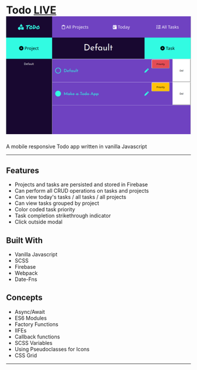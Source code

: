 Todo [LIVE](https://abstractdev.github.io/Todo/)
![Alt text](./todo.png "Title")
============

A mobile responsive Todo app written in vanilla Javascript

---

## Features
- Projects and tasks are persisted and stored in Firebase
- Can perform all CRUD operations on tasks and projects
- Can view today's tasks / all tasks / all projects
- Can view tasks grouped by project
- Color coded task priority
- Task completion strikethrough indicator
- Click outside modal
## Built With
- Vanilla Javascript
- SCSS
- Firebase
- Webpack
- Date-Fns
## Concepts
- Async/Await
- ES6 Modules
- Factory Functions
- IIFEs
- Callback functions
- SCSS Variables
- Using Pseudoclasses for Icons
- CSS Grid
---

